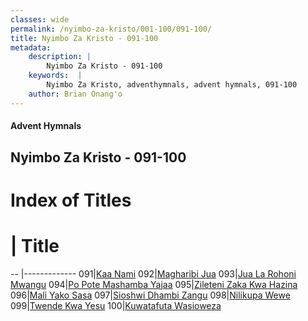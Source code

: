 ```yaml
---
classes: wide
permalink: /nyimbo-za-kristo/001-100/091-100/
title: Nyimbo Za Kristo - 091-100
metadata:
    description: |
        Nyimbo Za Kristo - 091-100
    keywords:  |
        Nyimbo Za Kristo, adventhymnals, advent hymnals, 091-100
    author: Brian Onang'o
---
```


#### Advent Hymnals
## Nyimbo Za Kristo - 091-100

# Index of Titles
# | Title                        
-- |-------------
091|[Kaa Nami](/nyimbo-za-kristo/001-100/091-100/Kaa-Nami)
092|[Magharibi Jua](/nyimbo-za-kristo/001-100/091-100/Magharibi-Jua)
093|[Jua La Rohoni Mwangu](/nyimbo-za-kristo/001-100/091-100/Jua-La-Rohoni-Mwangu)
094|[Po Pote Mashamba Yajaa](/nyimbo-za-kristo/001-100/091-100/Po-Pote-Mashamba-Yajaa)
095|[Zileteni Zaka Kwa Hazina](/nyimbo-za-kristo/001-100/091-100/Zileteni-Zaka-Kwa-Hazina)
096|[Mali Yako Sasa](/nyimbo-za-kristo/001-100/091-100/Mali-Yako-Sasa)
097|[Sioshwi Dhambi Zangu](/nyimbo-za-kristo/001-100/091-100/Sioshwi-Dhambi-Zangu)
098|[Nilikupa Wewe](/nyimbo-za-kristo/001-100/091-100/Nilikupa-Wewe)
099|[Twende Kwa Yesu](/nyimbo-za-kristo/001-100/091-100/Twende-Kwa-Yesu)
100|[Kuwatafuta Wasioweza](/nyimbo-za-kristo/001-100/091-100/Kuwatafuta-Wasioweza)